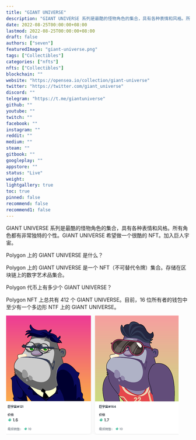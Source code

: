 ```yaml
---
title: "GIANT UNIVERSE"
description: "GIANT UNIVERSE 系列是最酷的怪物角色的集合，具有各种表情和风格。所有角色都有非常独特的个性。GIANT UNIVERSE 希望做一个很酷的 NFT。加入巨人宇宙。"
date: 2022-08-25T00:00:00+08:00
lastmod: 2022-08-25T00:00:00+08:00
draft: false
authors: ["seven"]
featuredImage: "giant-universe.png"
tags: ["Collectibles"]
categories: ["nfts"]
nfts: ["Collectibles"]
blockchain: ""
website: "https://opensea.io/collection/giant-universe"
twitter: "https://twitter.com/giant_universe"
discord: ""
telegram: "https://t.me/giantuniverse"
github: ""
youtube: ""
twitch: ""
facebook: ""
instagram: ""
reddit: ""
medium: ""
steam: ""
gitbook: ""
googleplay: ""
appstore: ""
status: "Live"
weight: 
lightgallery: true
toc: true
pinned: false
recommend: false
recommend1: false
---
```

GIANT UNIVERSE 系列是最酷的怪物角色的集合，具有各种表情和风格。所有角色都有非常独特的个性。GIANT UNIVERSE 希望做一个很酷的 NFT。加入巨人宇宙。

Polygon 上的 GIANT UNIVERSE 是什么？

Polygon 上的 GIANT UNIVERSE 是一个 NFT（不可替代令牌）集合。存储在区块链上的数字艺术品集合。

Polygon 代币上有多少个 GIANT UNIVERSE？

Polygon NFT 上总共有 412 个 GIANT UNIVERSE。目前，16 位所有者的钱包中至少有一个多边形 NTF 上的 GIANT UNIVERSE。

![nft](1661416222252.png)